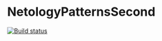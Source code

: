 # NetologyPatternsSecond
[![Build status](https://ci.appveyor.com/api/projects/status/bpvlkib1uvo0stqu?svg=true)](https://ci.appveyor.com/project/DENIVON95/netologypatternssecond)
